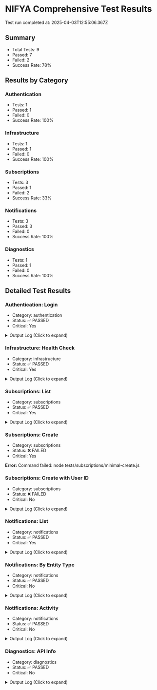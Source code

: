 # NIFYA Comprehensive Test Results

Test run completed at: 2025-04-03T12:55:06.367Z

## Summary

- Total Tests: 9
- Passed: 7
- Failed: 2
- Success Rate: 78%

## Results by Category

### Authentication

- Tests: 1
- Passed: 1
- Failed: 0
- Success Rate: 100%

### Infrastructure

- Tests: 1
- Passed: 1
- Failed: 0
- Success Rate: 100%

### Subscriptions

- Tests: 3
- Passed: 1
- Failed: 2
- Success Rate: 33%

### Notifications

- Tests: 3
- Passed: 3
- Failed: 0
- Success Rate: 100%

### Diagnostics

- Tests: 1
- Passed: 1
- Failed: 0
- Success Rate: 100%

## Detailed Test Results

### Authentication: Login

- Category: authentication
- Status: ✅ PASSED
- Critical: Yes

<details><summary>Output Log (Click to expand)</summary>

```
[36m[2025-04-03T12:55:06.413Z] [INFO] Starting test login...[0m
[32m[2025-04-03T12:55:06.918Z] [SUCCESS] Authentication successful! Token saved (first 10 chars): eyJhbGciOi...[0m
[36m[2025-04-03T12:55:06.920Z] [INFO] Test login completed successfully[0m
```

</details>

### Infrastructure: Health Check

- Category: infrastructure
- Status: ✅ PASSED
- Critical: Yes

<details><summary>Output Log (Click to expand)</summary>

```
[36m[2025-04-03T12:55:06.968Z] [INFO] Starting health check test[0m
[32m[2025-04-03T12:55:07.274Z] [SUCCESS] Health check successful:
[32m[2025-04-03T12:55:07.280Z] [SUCCESS] Database connection verified[0m
[36m[2025-04-03T12:55:07.285Z] [INFO] Health check test completed successfully[0m
```

</details>

### Subscriptions: List

- Category: subscriptions
- Status: ✅ PASSED
- Critical: Yes

<details><summary>Output Log (Click to expand)</summary>

```
[36m[2025-04-03T12:55:07.352Z] [INFO] Starting list subscriptions test[0m
[36m[2025-04-03T12:55:07.358Z] [INFO] Fetching subscriptions: backend-415554190254.us-central1.run.app/api/v1/subscriptions[0m
[32m[2025-04-03T12:55:07.636Z] [SUCCESS] Retrieved 0 subscriptions[0m
[32m[2025-04-03T12:55:07.638Z] [SUCCESS] Test list-subscriptions: PASSED
[32m[2025-04-03T12:55:07.643Z] [SUCCESS] Subscription listing test completed successfully[0m
[36m[2025-04-03T12:55:07.646Z] [INFO] Retrieved 0 subscriptions[0m
```

</details>

### Subscriptions: Create

- Category: subscriptions
- Status: ❌ FAILED
- Critical: Yes

**Error:** Command failed: node tests/subscriptions/minimal-create.js

### Subscriptions: Create with User ID

- Category: subscriptions
- Status: ❌ FAILED
- Critical: No

<details><summary>Output Log (Click to expand)</summary>

```
[36m[2025-04-03T12:55:07.961Z] [INFO] Starting subscription creation with explicit user_id test[0m
[36m[2025-04-03T12:55:07.965Z] [INFO] Creating subscription with user_id: backend-415554190254.us-central1.run.app/api/v1/subscriptions
[31m[2025-04-03T12:55:08.186Z] [ERROR] Subscription creation failed with status code 400
[31m[2025-04-03T12:55:08.196Z] [ERROR] Test user-id-create-subscription: FAILED
[32m[2025-04-03T12:55:08.199Z] [SUCCESS] Subscription creation with user_id test completed[0m
```

</details>

### Notifications: List

- Category: notifications
- Status: ✅ PASSED
- Critical: Yes

<details><summary>Output Log (Click to expand)</summary>

```
[36m[2025-04-03T12:55:08.246Z] [INFO] Starting notification polling test
[36m[2025-04-03T12:55:08.253Z] [INFO] Loaded subscription ID from file: test-1743665465310[0m
[33m[2025-04-03T12:55:08.255Z] [WARN] Using test ID test-1743665465310. Will simulate notification response.[0m
[32m[2025-04-03T12:55:09.259Z] [SUCCESS] Simulated 2 notifications for test ID test-1743665465310[0m
[32m[2025-04-03T12:55:09.262Z] [SUCCESS] Test poll-notifications: PASSED
[32m[2025-04-03T12:55:09.268Z] [SUCCESS] Notification polling test completed successfully[0m
[36m[2025-04-03T12:55:09.271Z] [INFO] Found 2 notifications after 1 attempts[0m
```

</details>

### Notifications: By Entity Type

- Category: notifications
- Status: ✅ PASSED
- Critical: No

<details><summary>Output Log (Click to expand)</summary>

```
[36m[2025-04-03T12:55:09.321Z] [INFO] Starting notifications by entity test[0m
[36m[2025-04-03T12:55:09.324Z] [INFO] Testing notifications for entity type: subscription, with entityId param[0m
[33m[2025-04-03T12:55:09.560Z] [WARN] Received 200 status but data is not in expected format[0m
[32m[2025-04-03T12:55:09.562Z] [SUCCESS] Test notifications-by-entity: PASSED but with unexpected format
[32m[2025-04-03T12:55:09.564Z] [SUCCESS] Notifications by entity test completed[0m
```

</details>

### Notifications: Activity

- Category: notifications
- Status: ✅ PASSED
- Critical: No

<details><summary>Output Log (Click to expand)</summary>

```
[36m[2025-04-03T12:55:09.619Z] [INFO] Starting notification activity test[0m
[36m[2025-04-03T12:55:09.623Z] [INFO] Fetching notification activity: backend-415554190254.us-central1.run.app/api/v1/notifications/activity[0m
[32m[2025-04-03T12:55:09.843Z] [SUCCESS] Retrieved notification activity successfully[0m
[32m[2025-04-03T12:55:09.845Z] [SUCCESS] Test notification-activity: PASSED[0m
[32m[2025-04-03T12:55:09.847Z] [SUCCESS] Notification activity test completed[0m
```

</details>

### Diagnostics: API Info

- Category: diagnostics
- Status: ✅ PASSED
- Critical: No

<details><summary>Output Log (Click to expand)</summary>

```
[36m[2025-04-03T12:55:09.896Z] [INFO] Starting database diagnostic test[0m
[36m[2025-04-03T12:55:09.902Z] [INFO] Testing endpoint: /health[0m
[32m[2025-04-03T12:55:10.122Z] [SUCCESS] Endpoint /health returned success: {
[36m[2025-04-03T12:55:10.126Z] [INFO] Testing endpoint: /api/diagnostics[0m
[32m[2025-04-03T12:55:10.268Z] [SUCCESS] Endpoint /api/diagnostics returned success: {
[36m[2025-04-03T12:55:10.270Z] [INFO] Testing endpoint: /api/diagnostics/db-status[0m
[32m[2025-04-03T12:55:10.419Z] [SUCCESS] Endpoint /api/diagnostics/db-status returned success: {
[36m[2025-04-03T12:55:10.421Z] [INFO] Testing endpoint: /api/diagnostics/db-tables[0m
[32m[2025-04-03T12:55:10.564Z] [SUCCESS] Endpoint /api/diagnostics/db-tables returned success: {
[32m[2025-04-03T12:55:10.566Z] [SUCCESS] Database diagnostic test completed[0m
```

</details>

